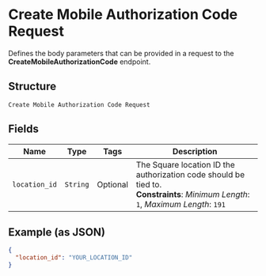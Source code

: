 
# Create Mobile Authorization Code Request

Defines the body parameters that can be provided in a request to the
__CreateMobileAuthorizationCode__ endpoint.

## Structure

`Create Mobile Authorization Code Request`

## Fields

| Name | Type | Tags | Description |
|  --- | --- | --- | --- |
| `location_id` | `String` | Optional | The Square location ID the authorization code should be tied to.<br>**Constraints**: *Minimum Length*: `1`, *Maximum Length*: `191` |

## Example (as JSON)

```json
{
  "location_id": "YOUR_LOCATION_ID"
}
```

